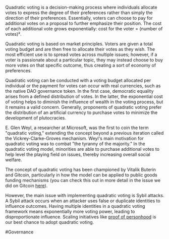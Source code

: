 Quadratic voting is a decision-making process where individuals allocate votes to express the degree of their preferences rather than simply the direction of their preferences. Essentially, voters can choose to pay for additional votes on a proposal to further emphasize their position. The cost of each additional vote grows exponentially: cost for the voter = (number of votes)².

Quadratic voting is based on market principles. Voters are given a total voting budget and are then free to allocate their votes as they wish. The most efficient use is to spread votes across multiple issues; however, if a voter is passionate about a particular topic, they may instead choose to buy more votes on that specific outcome, thus creating a sort of economy of preferences.

Quadratic voting can be conducted with a voting budget allocated per individual or the payment for votes can occur with real currencies, such as the native DAO governance token. In the first case, democratic equality arises from a defined distribution of votes. In the latter, the exponential cost of voting helps to diminish the influence of wealth in the voting process, but it remains a valid concern. Generally, proponents of quadratic voting prefer the distribution of an artificial currency to purchase votes to minimize the development of plutocracies.

E. Glen Weyl, a researcher at Microsoft, was the first to coin the term "quadratic voting," extending the concept beyond a previous iteration called the Vickrey-Clarke-Groves mechanism. Weyl's main motivation for quadratic voting was to combat "the tyranny of the majority." In the quadratic voting model, minorities are able to purchase additional votes to help level the playing field on issues, thereby increasing overall social welfare.

The concept of quadratic voting has been championed by Vitalik Buterin and Gitcoin, particularly in how the model can be applied to public goods funding mechanisms (you can check this out in more detail in the issue we did on Gitcoin [here](https://acceleratedcapital.substack.com/p/gitcoin-public-goods-and-the-digital)).

However, the main issue with implementing quadratic voting is Sybil attacks. A Sybil attack occurs when an attacker uses false or duplicate identities to influence outcomes. Having multiple identities in a quadratic voting framework means exponentially more voting power, leading to disproportionate influence. Scaling initiatives like [proof of personhood](https://acceleratedcapital.substack.com/p/proof-of-humanity-in-the-age-of-machines) is our best chance to adopt quadratic voting.

#Governance 